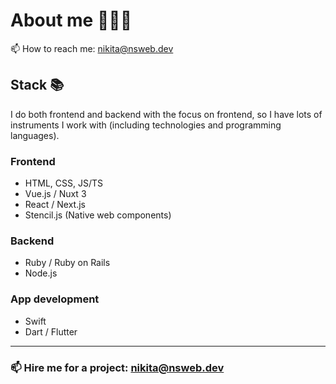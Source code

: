 # About me 👨🏼‍💻

📫 How to reach me: nikita@nsweb.dev <br>

## Stack 📚

I do both frontend and backend with the focus on frontend, so I have lots of instruments I work with (including technologies and programming languages). 

### Frontend

- HTML, CSS, JS/TS
- Vue.js / Nuxt 3
- React / Next.js
- Stencil.js (Native web components)

### Backend

- Ruby / Ruby on Rails
- Node.js

### App development

- Swift
- Dart / Flutter
---

### 📫 Hire me for a project: nikita@nsweb.dev
